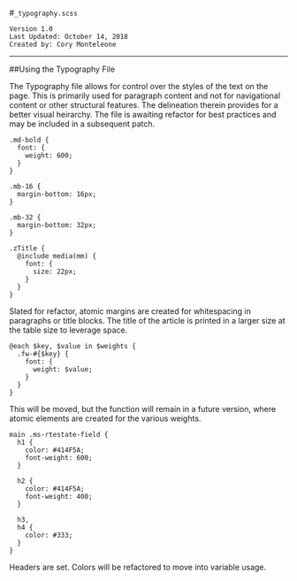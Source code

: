 #`_typography.scss`
```
Version 1.0
Last Updated: October 14, 2018
Created by: Cory Monteleone
```
***
##Using the Typography File

The Typography file allows for control over the styles of the text on the page. This is primarily used for paragraph content and not for navigational content or other structural features. The delineation therein provides for a better visual heirarchy. The file is awaiting refactor for best practices and may be included in a subsequent patch.

```
.md-bold {
  font: {
    weight: 600;
  }
}

.mb-16 {
  margin-bottom: 16px;
}

.mb-32 {
  margin-bottom: 32px;
}

.zTitle {
  @include media(mm) {
    font: {
      size: 22px;
    }
  }
}
```

Slated for refactor, atomic margins are created for whitespacing in paragraphs or title blocks. The title of the article is printed in a larger size at the table size to leverage space.


```
@each $key, $value in $weights {
  .fw-#{$key} {
    font: {
      weight: $value;
    }
  }
}
```

This will be moved, but the function will remain in a future version, where atomic elements are created for the various weights.

```
main .ms-rtestate-field {
  h1 {
    color: #414F5A;
    font-weight: 600;
  }

  h2 {
    color: #414F5A;
    font-weight: 400;
  }

  h3,
  h4 {
    color: #333;
  }
}
```

Headers are set. Colors will be refactored to move into variable usage.